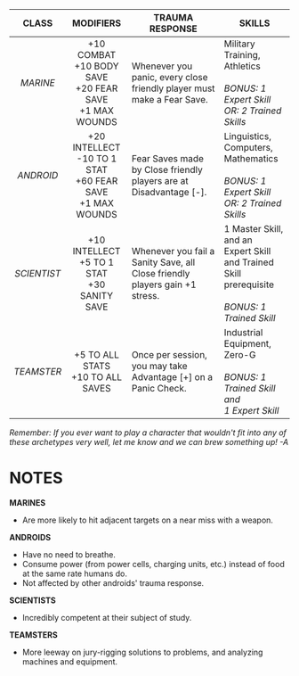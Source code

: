 
|  **CLASS**  |                          **MODIFIERS**                           | **TRAUMA RESPONSE**                                                         | **SKILLS**                                                                                               |
| :---------: | :--------------------------------------------------------------: | --------------------------------------------------------------------------- | -------------------------------------------------------------------------------------------------------- |
|  *MARINE*   |  +10 COMBAT<br>+10 BODY SAVE<br>+20 FEAR SAVE<br>+1 MAX WOUNDS   | Whenever you panic, every close friendly player must make a Fear Save.      | Military Training, Athletics<br><br>*BONUS: 1 Expert Skill*<br>*OR: 2 Trained Skills*                    |
|  *ANDROID*  | +20 INTELLECT<br>-10 TO 1 STAT<br>+60 FEAR SAVE<br>+1 MAX WOUNDS | Fear Saves made by Close friendly players are at Disadvantage [-].          | Linguistics, Computers,<br>Mathematics<br><br>*BONUS: 1 Expert Skill*<br>*OR: 2 Trained Skills*          |
| *SCIENTIST* |         +10 INTELLECT<br>+5 TO 1 STAT<br>+30 SANITY SAVE         | Whenever you fail a Sanity Save, all Close friendly players gain +1 stress. | 1 Master Skill, and an<br>Expert Skill and Trained Skill<br>prerequisite<br><br>*BONUS: 1 Trained Skill* |
| *TEAMSTER*  |               +5 TO ALL STATS<br>+10 TO ALL SAVES                | Once per session, you may take Advantage [+] on a Panic Check.              | Industrial Equipment, Zero-G<br><br>*BONUS: 1 Trained Skill and<br>1 Expert Skill*                       |
*Remember: If you ever want to play a character that wouldn't fit into any of these archetypes very well, let me know and we can brew something up!
-A*

# **NOTES**
**MARINES**
- Are more likely to hit adjacent targets on a near miss with a weapon.

**ANDROIDS**
- Have no need to breathe.
- Consume power (from power cells, charging units, etc.) instead of food at the same rate humans do.
- Not affected by other androids' trauma response.

**SCIENTISTS**
- Incredibly competent at their subject of study.

**TEAMSTERS**
- More leeway on jury-rigging solutions to problems, and analyzing machines and equipment.

